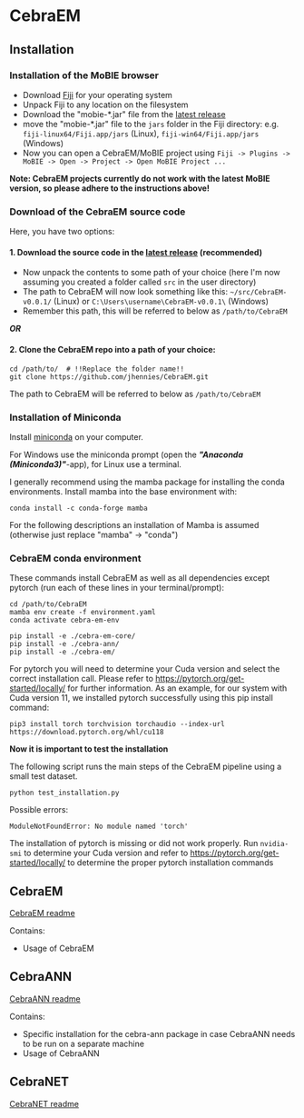 # CebraEM

## Installation

### Installation of the MoBIE browser

 - Download [Fiji](https://imagej.net/software/fiji/downloads) for your operating system
 - Unpack Fiji to any location on the filesystem
 - Download the "mobie-*.jar" file from the [latest release](https://github.com/jhennies/CebraEM/releases/download/v0.0.1/mobie-2.0.0-SNAPSHOT.jar)
 - move the "mobie-*.jar" file to the ```jars``` folder in the Fiji directory: e.g. ```fiji-linux64/Fiji.app/jars``` (Linux), ```fiji-win64/Fiji.app/jars``` (Windows)
 - Now you can open a CebraEM/MoBIE project using ```Fiji -> Plugins -> MoBIE -> Open -> Project -> Open MoBIE Project ...```

**Note: CebraEM projects currently do not work with the latest MoBIE version, so please adhere to the instructions above!**

### Download of the CebraEM source code

Here, you have two options: 

#### 1. Download the source code in the [latest release](https://github.com/jhennies/CebraEM/archive/refs/tags/v0.0.1.zip) (recommended)

 - Now unpack the contents to some path of your choice (here I'm now assuming you created a folder called ```src``` in the user directory)
 - The path to CebraEM will now look something like this: ```~/src/CebraEM-v0.0.1/``` (Linux) or ```C:\Users\username\CebraEM-v0.0.1\``` (Windows)
 - Remember this path, this will be referred to below as ```/path/to/CebraEM```

***OR***

#### 2. Clone the CebraEM repo into a path of your choice:

```
cd /path/to/  # !!Replace the folder name!!
git clone https://github.com/jhennies/CebraEM.git
```

The path to CebraEM will be referred to below as ```/path/to/CebraEM```

### Installation of Miniconda

Install [miniconda](https://docs.anaconda.com/free/miniconda/) on your computer.

For Windows use the miniconda prompt (open the ***"Anaconda (Miniconda3)"***-app), for Linux use a terminal.


I generally recommend using the mamba package for installing the conda environments. Install mamba into the base 
environment with:

```
conda install -c conda-forge mamba
```

For the following descriptions an installation of Mamba is assumed (otherwise just replace "mamba" -> "conda")

### CebraEM conda environment

These commands install CebraEM as well as all dependencies except pytorch (run each of these lines in your terminal/prompt):
```
cd /path/to/CebraEM
mamba env create -f environment.yaml
conda activate cebra-em-env

pip install -e ./cebra-em-core/
pip install -e ./cebra-ann/
pip install -e ./cebra-em/
```

For pytorch you will need to determine your Cuda version and select the correct installation call. 
Please refer to https://pytorch.org/get-started/locally/ for further information.
As an example, for our system with Cuda version 11, we installed pytorch successfully using this pip install command: 

```
pip3 install torch torchvision torchaudio --index-url https://download.pytorch.org/whl/cu118
```

**Now it is important to test the installation**

The following script runs the main steps of the CebraEM pipeline using a small test dataset.

```
python test_installation.py
```

Possible errors:

```
ModuleNotFoundError: No module named 'torch'
```

The installation of pytorch is missing or did not work properly. 
Run ```nvidia-smi``` to determine your Cuda version and refer to https://pytorch.org/get-started/locally/ to determine 
the proper pytorch installation commands

## CebraEM

[CebraEM readme](cebra-em/README.md)

Contains:
 - Usage of CebraEM

## CebraANN

[CebraANN readme](cebra-ann/README.md)

Contains:
 - Specific installation for the cebra-ann package in case CebraANN needs to be run on a separate machine
 - Usage of CebraANN

## CebraNET

[CebraNET readme](CebraNET_README.md)
